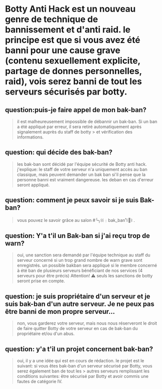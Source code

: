 # Botty Anti Hack est un nouveau genre de technique de bannissement et d'anti raid. le principe est que si vous avez été banni pour une cause grave (contenu sexuellement explicite, partage de donnes personnelles, raid), vois serez banni de tout les serveurs sécurisés par botty.
## question:puis-je faire appel de mon bak-ban?
> il est malheureusement impossible de débannir un bak-ban. Si un ban a été appliqué par erreur, il sera retiré automatiquement après signalement auprès du staff de botty > et vérification des informations.

## question: qui décide des bak-ban?
> les bak-ban sont décidé par l'équipe sécurité de Botty anti hack. j'explique: le staff de votre serveur n'a uniquement accès au ban classique, mais peuvent demander un bak ban si'il pense que la personne banni est vraiment dangereuse. les deban en cas d'erreur seront appliqué.

## question: comment je peux savoir si je suis Bak-ban?
> vous pouvez le savoir grâce au salon #╰╮꒰꒰﹕bak_ban˚꒰🍯꒱ .

## question: Y'a t'il un Bak-ban si j'ai reçu trop de warn?
> oui, une sanction sera demandé par l'équipe technique au staff du serveur concerné si un trop grand nombre de warn grave sont enregistrés. un possible bakban sera appliqué si le membre concerné à été ban de plusieurs serveurs bénéficiant de nos services (4 serveurs pour être précis)
Attention! ⚠️ seuls les sanctions de botty seront prise en compte.

## question: je suis propriétaire d'un serveur et je suis bak-ban d'un autre serveur. Je ne peux pas être banni de mon propre serveur...
> non, vous garderez votre serveur, mais nous nous réserveront le droit de faire quitter Botty de votre serveur en cas de bak-ban du propriétaire et/ou d'un abus.

## question: y'a t'il un projet concernent bak-ban?
> oui, il y a une idée qui est en cours de rédaction. le projet est le suivant: si vous êtes bak-ban d'un serveur sécurisé par Botty, vous serez également ban de tout les > autres serveurs remplissant les conditions suivantes: être sécurisé par Botty et avoir commis une fautes de catégorie IV.
